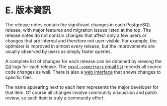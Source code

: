 # E. 版本資訊

The release notes contain the significant changes in each PostgreSQL release, with major features and migration issues listed at the top. The release notes do not contain changes that affect only a few users or changes that are internal and therefore not user-visible. For example, the optimizer is improved in almost every release, but the improvements are usually observed by users as simply faster queries.

A complete list of changes for each release can be obtained by viewing the [Git](https://www.postgresql.org/docs/14/git.html) logs for each release. The [`pgsql-committers` email list](https://www.postgresql.org/list/pgsql-committers/) records all source code changes as well. There is also a [web interface](https://git.postgresql.org/gitweb/?p=postgresql.git;a=summary) that shows changes to specific files.

The name appearing next to each item represents the major developer for that item. Of course all changes involve community discussion and patch review, so each item is truly a community effort.
